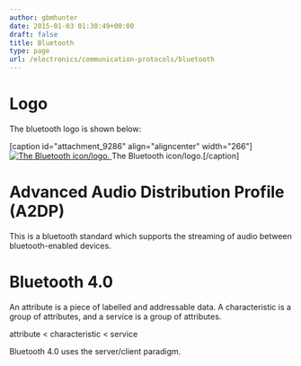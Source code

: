 ```yaml
---
author: gbmhunter
date: 2015-01-03 01:30:49+00:00
draft: false
title: Bluetooth
type: page
url: /electronics/communication-protocols/bluetooth
---
```


# Logo




The bluetooth logo is shown below:



[caption id="attachment_9286" align="aligncenter" width="266"][![The Bluetooth icon/logo.](http://blog.mbedded.ninja/wp-content/uploads/2015/01/bluetooth-4-0-icon.jpg)
](http://blog.mbedded.ninja/wp-content/uploads/2015/01/bluetooth-4-0-icon.jpg) The Bluetooth icon/logo.[/caption]



# Advanced Audio Distribution Profile (A2DP)




This is a bluetooth standard which supports the streaming of audio between bluetooth-enabled devices.




# Bluetooth 4.0




An attribute is a piece of labelled and addressable data. A characteristic is a group of attributes, and a service is a group of attributes.




attribute < characteristic < service




Bluetooth 4.0 uses the server/client paradigm.

